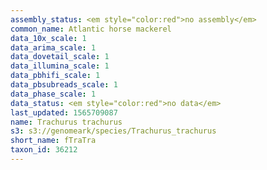 ```yaml
---
assembly_status: <em style="color:red">no assembly</em>
common_name: Atlantic horse mackerel
data_10x_scale: 1
data_arima_scale: 1
data_dovetail_scale: 1
data_illumina_scale: 1
data_pbhifi_scale: 1
data_pbsubreads_scale: 1
data_phase_scale: 1
data_status: <em style="color:red">no data</em>
last_updated: 1565709087
name: Trachurus trachurus
s3: s3://genomeark/species/Trachurus_trachurus
short_name: fTraTra
taxon_id: 36212
---
```

